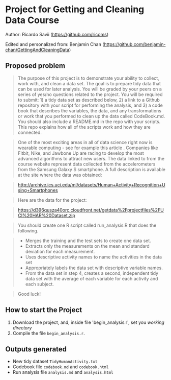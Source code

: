 Project for Getting and Cleaning Data Course
=====================================
Author: Ricardo Savii (https://github.com/ricoms)

Edited and personalized from: Benjamin Chan (https://github.com/benjamin-chan/GettingAndCleaningData)


Proposed problem
--------------------------

> The purpose of this project is to demonstrate your ability to collect, work with, and clean a data set. The goal is to prepare tidy data that can be used for later analysis. You will be graded by your peers on a series of yes/no questions related to the project. You will be required to submit: 1) a tidy data set as described below, 2) a link to a Github repository with your script for performing the analysis, and 3) a code book that describes the variables, the data, and any transformations or work that you performed to clean up the data called CodeBook.md. You should also include a README.md in the repo with your scripts. This repo explains how all of the scripts work and how they are connected.

> One of the most exciting areas in all of data science right now is wearable computing - see for example this article . Companies like Fitbit, Nike, and Jawbone Up are racing to develop the most advanced algorithms to attract new users. The data linked to from the course website represent data collected from the accelerometers from the Samsung Galaxy S smartphone. A full description is available at the site where the data was obtained:

> http://archive.ics.uci.edu/ml/datasets/Human+Activity+Recognition+Using+Smartphones

> Here are the data for the project:

> https://d396qusza40orc.cloudfront.net/getdata%2Fprojectfiles%2FUCI%20HAR%20Dataset.zip

> You should create one R script called run_analysis.R that does the following.

>   * Merges the training and the test sets to create one data set.
>   * Extracts only the measurements on the mean and standard deviation for each measurement.
>   * Uses descriptive activity names to name the activities in the data set
>   * Appropriately labels the data set with descriptive variable names.
>   * From the data set in step 4, creates a second, independent tidy data set with the average of each variable for each activity and each subject.

> Good luck!


How to start the Project
-------------------------------

1. Download the project, and, inside file 'begin_analysis.r', set you *working directory*
2. Compile the file `begin_analysis.r`.


Outputs generated
----------------
* New tidy dataset `TidyHumanActivity.txt`
* Codebook file `codebook.md` and `codebook.html`
* Run analysis file `analysis.md` and `analysis.html`
